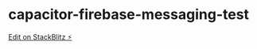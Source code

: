 # capacitor-firebase-messaging-test

[Edit on StackBlitz ⚡️](https://stackblitz.com/edit/stackblitz-starters-hwqyth)